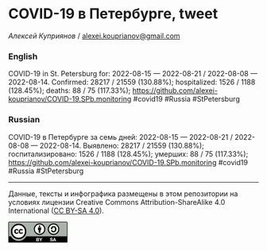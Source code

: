COVID-19 в Петербурге, tweet
============================

*Алексей Куприянов* /
<a href="mailto:alexei.kouprianov@gmail.com" class="email">alexei.kouprianov@gmail.com</a>

### English

COVID-19 in St. Petersburg for: 2022-08-15 — 2022-08-21 / 2022-08-08 —
2022-08-14. Сonfirmed: 28217 / 21559 (130.88%); hospitalized: 1526 /
1188 (128.45%); deaths: 88 / 75 (117.33%);
<a href="https://github.com/alexei-kouprianov/COVID-19.SPb.monitoring" class="uri">https://github.com/alexei-kouprianov/COVID-19.SPb.monitoring</a>
\#covid19 \#Russia \#StPetersburg

### Russian

COVID-19 в Петербурге за семь дней: 2022-08-15 — 2022-08-21 / 2022-08-08
— 2022-08-14. Выявлено: 28217 / 21559 (130.88%); госпитализировано: 1526
/ 1188 (128.45%); умерших: 88 / 75 (117.33%);
<a href="https://github.com/alexei-kouprianov/COVID-19.SPb.monitoring" class="uri">https://github.com/alexei-kouprianov/COVID-19.SPb.monitoring</a>
\#covid19 \#Russia \#StPetersburg

------------------------------------------------------------------------

Данные, тексты и инфографика размещены в этом репозитории на условиях
лицензии Creative Commons Attribution-ShareAlike 4.0 International ([CC
BY-SA 4.0](https://creativecommons.org/licenses/by-sa/4.0/)).

![](../misc/CC-BY-SA-icon.png "CC-BY-SA")
